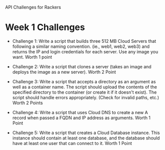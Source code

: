 API Challenges for Rackers

# Week 1 Challenges

* Challenge 1: Write a script that builds three 512 MB Cloud Servers that following a similar naming convention. (ie., web1, web2, web3) and returns the IP and login credentials for each server. Use any image you want. Worth 1 point

* Challenge 2: Write a script that clones a server (takes an image and deploys the image as a new server). Worth 2 Point

* Challenge 3: Write a script that accepts a directory as an argument as well as a container name. The script should upload the contents of the specified directory to the container (or create it if it doesn't exist). The script should handle errors appropriately. (Check for invalid paths, etc.) Worth 2 Points

* Challenge 4: Write a script that uses Cloud DNS to create a new A record when passed a FQDN and IP address as arguments. Worth 1 Point

* Challenge 5: Write a script that creates a Cloud Database instance. This instance should contain at least one database, and the database should have at least one user that can connect to it. Worth 1 Point
